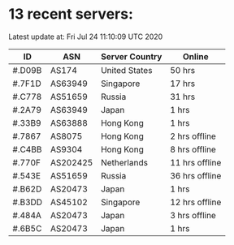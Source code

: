 # 13 recent servers:

Latest update at: Fri Jul 24 11:10:09 UTC 2020

| ID | ASN | Server Country | Online |
| -- | --- | -------------- | ------ |
| #.D09B | AS174 | United States | 50 hrs |
| #.7F1D | AS63949 | Singapore | 17 hrs |
| #.C778 | AS51659 | Russia | 31 hrs |
| #.2A79 | AS63949 | Japan | 1 hrs |
| #.33B9 | AS63888 | Hong Kong | 1 hrs |
| #.7867 | AS8075 | Hong Kong | 2 hrs offline |
| #.C4BB | AS9304 | Hong Kong | 8 hrs offline |
| #.770F | AS202425 | Netherlands | 11 hrs offline |
| #.543E | AS51659 | Russia | 36 hrs offline |
| #.B62D | AS20473 | Japan | 1 hrs |
| #.B3DD | AS45102 | Singapore | 12 hrs offline |
| #.484A | AS20473 | Japan | 3 hrs offline |
| #.6B5C | AS20473 | Japan | 1 hrs |

